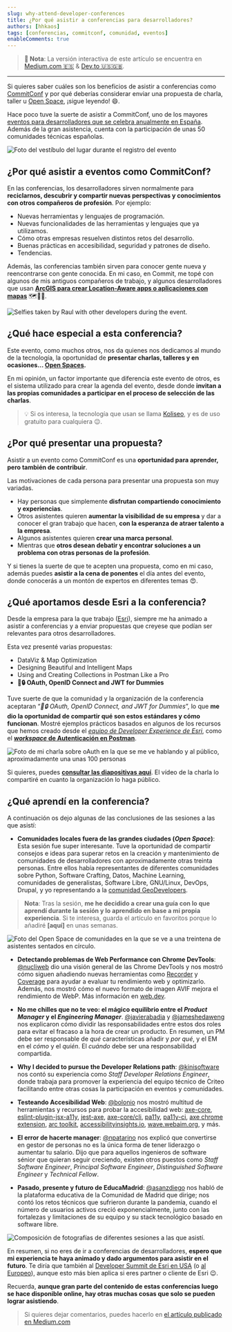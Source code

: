 ```yaml
---
slug: why-attend-developer-conferences
title: ¿Por qué asistir a conferencias para desarrolladores?
authors: [hhkaos]
tags: [conferencias, commitconf, comunidad, eventos]
enableComments: true 
---
```


> **📄 Nota**: La versión interactiva de este artículo se encuentra en [Medium.com 🇪🇸](https://medium.com/@hhkaos/por-qu%C3%A9-asistir-a-conferencias-para-desarrolladores-4c22cbe132cf) & [Dev.to 🇺🇸🇬🇧](https://dev.to/hhkaos/why-attend-developer-conferences-59b3).

---

Si quieres saber cuáles son los beneficios de asistir a conferencias como [CommitConf](https://2023.commit-conf.com/es/) y por qué deberías considerar enviar una propuesta de charla, taller u [Open Space](https://en.wikipedia.org/wiki/Open_Space_Technology), ¡sigue leyendo! 😄.

Hace poco tuve la suerte de asistir a CommitConf, uno de los mayores [eventos para desarrolladores que se celebra anualmente en España](https://twitter.com/i/lists/1571289000886910977/members). Además de la gran asistencia, cuenta con la participación de unas 50 comunidades técnicas españolas.

![Foto del vestíbulo del lugar durante el registro del evento](./commitconf23-checkin.jpg)

## ¿Por qué asistir a eventos como CommitConf?

En las conferencias, los desarrolladores sirven normalmente para **reciclarnos, descubrir y compartir nuevas perspectivas y conocimientos con otros compañeros de profesión**. Por ejemplo:

* Nuevas herramientas y lenguajes de programación.
* Nuevas funcionalidades de las herramientas y lenguajes que ya utilizamos.
* Cómo otras empresas resuelven distintos retos del desarrollo.
* Buenas prácticas en accesibilidad, seguridad y patrones de diseño.
* Tendencias.

Además, las conferencias también sirven para conocer gente nueva y reencontrarse con gente conocida. En mi caso, en Commit, me topé con algunos de mis antiguos compañeros de trabajo, y algunos desarrolladores que usan **[ArcGIS para crear Location-Aware apps o aplicaciones con mapas](https://developers.arcgis.com/documentation/mapping-apis-and-services/)** 🗺️📍😄.

![Selfies taken by Raul with other developers during the event.](./commitconf23-developers.jpg)

## ¿Qué hace especial a esta conferencia?

Este evento, como muchos otros, nos da quienes nos dedicamos al mundo de la tecnología, la oportunidad de **presentar charlas, talleres y en ocasiones… [Open Spaces](https://en.wikipedia.org/wiki/Open_Space_Technology).**


En mi opinión, un factor importante que diferencia este evento de otros, es el sistema utilizado para crear la agenda del evento, desde donde **invitan a las propias comunidades a participar en el proceso de selección de las charlas**.

> 💡 Si os interesa, la tecnología que usan se llama [Koliseo](https://koliseo.com/), y es de uso gratuito para cualquiera 😉.

## ¿Por qué presentar una propuesta?


Asistir a un evento como CommitConf es una **oportunidad para aprender, pero también de contribuir**.

Las motivaciones de cada persona para presentar una propuesta son muy variadas.

* Hay personas que simplemente **disfrutan compartiendo conocimiento y experiencias**.
* Otros asistentes quieren **aumentar la visibilidad de su empresa** y dar a conocer el gran trabajo que hacen, **con la esperanza de atraer talento a la empresa**.
* Algunos asistentes quieren **crear una marca personal**.
* Mientras que **otros desean debatir y encontrar soluciones a un problema con otras personas de la profesión**.

Y si tienes la suerte de que te acepten una propuesta, como en mi caso, además puedes **asistir a la cena de ponentes** el día antes del evento, donde conocerás a un montón de expertos en diferentes temas 😍.

## ¿Qué aportamos desde Esri a la conferencia?

Desde la empresa para la que trabajo ([Esri](http://esri.com/)), siempre me ha animado a asistir a conferencias y a enviar propuestas que creyese que podían ser relevantes para otros desarrolladores.

Esta vez presenté varias propuestas:

* DataViz & Map Optimization
* Designing Beautiful and Intelligent Maps
* Using and Creating Collections in Postman Like a Pro
* **🔑🔒 OAuth, OpenID Connect and JWT for Dummies**

Tuve suerte de que la comunidad y la organización de la conferencia aceptaran “*🔑🔒 OAuth, OpenID Connect, and JWT for Dummies*”, lo que **me dio la oportunidad de compartir qué son estos estándares y cómo funcionan**. Mostré ejemplos prácticos basados en algunos de los recursos que hemos creado desde el *[equipo de Developer Experience de Esri](https://www.youtube.com/playlist?list=PL0VMTWv3XRwWL4zG7rB8SlHkE5XXbd5OW)*, como el [***workspace* de Autenticación en Postman**](https://www.postman.com/esridevs/workspace/authentication-in-arcgis/overview).

![Foto de mi charla sobre oAuth en la que se me ve hablando y al público, aproximadamente una unas 100 personas](./commitconf23-raul-jimenez-ortega.jpg)

Si quieres, puedes **[consultar las diapositivas aquí](https://bit.ly/oauth-commit)**. El vídeo de la charla lo compartiré en cuanto la organización lo haga público.

## ¿Qué aprendí en la conferencia?

A continuación os dejo algunas de las conclusiones de las sesiones a las que asistí:

* **Comunidades locales fuera de las grandes ciudades (*Open Space*)**: Esta sesión fue super interesante. Tuve la oportunidad de compartir consejos e ideas para superar retos en la creación y mantenimiento de comunidades de desarrolladores con aproximadamente otras treinta personas. Entre ellos había representantes de diferentes comunidades sobre Python, Software Crafting, Datos, Machine Learning, comunidades de generalistas, Software Libre, GNU/Linux, DevOps, Drupal, y yo representando a la [comunidad GeoDevelopers](https://meetup.com/es-ES/geo-developers).

> **Nota**: Tras la sesión, **me he decidido a crear una guía con lo que aprendí durante la sesión y lo aprendido en base a mi propia experiencia**. Si te interesa, guarda el artículo en favoritos porque lo añadiré **[aquí]** en unas semanas.

![Foto del Open Space de comunidades en la que se ve a una treintena de asistentes sentados en círculo.](./commitcont23-openspace.jpg)

* **Detectando problemas de Web Performance con Chrome DevTools**: [@nucliweb](http://twitter.com/nucliweb) dio una visión general de las Chrome DevTools y nos mostró cómo siguen añadiendo nuevas herramientas como [Recorder](https://developer.chrome.com/docs/devtools/recorder/) y [Coverage](https://developer.chrome.com/docs/devtools/coverage/) para ayudar a evaluar tu rendimiento web y optimizarlo. Además, nos mostró cómo el nuevo formato de imagen AVIF mejora el rendimiento de WebP. Más información en [web.dev](https://web.dev/).

* **No me chilles que no te veo: el mágico equilibrio entre el *Product Manager* y el *Engineering Manager***. [@javierabadia](http://twitter.com/javierabadia) y [@jameshedaweng](http://twitter.com/jameshedaweng) nos explicaron cómo dividir las responsabilidades entre estos dos roles para evitar el fracaso a la hora de crear un producto. En resumen, un PM debe ser responsable de *qué* características añadir y *por qué*, y el EM en el *cómo* y el *quién*. El *cuándo* debe ser una responsabilidad compartida.

* **Why I decided to pursue the Developer Relations path**: [@kinisoftware](http://twitter.com/kinisoftware) nos contó su experiencia como *Staff Developer Relations Engineer*, donde trabaja para promover la experiencia del equipo técnico de Criteo facilitando entre otras cosas la participación en eventos y comunidades.

* **Testeando Accesibilidad Web**: [@bolonio](https://twitter.com/bolonio) nos mostró multitud de herramientas y recursos para probar la accesibilidad web: [axe-core](https://github.com/dequelabs/axe-core), [eslint-plugin-jsx-a11y](https://www.npmjs.com/package/eslint-plugin-jsx-a11y), [jest-axe](https://www.npmjs.com/package/jest-axe), [axe-core/cli](https://www.npmjs.com/package/@axe-core/cli), [pa11y](https://pa11y.org/), [pa11y-ci](https://github.com/pa11y/pa11y-ci), [axe chrome extension](http://deque.com/axe), [arc toolkit](http://paciellogroup.com/toolkit), [accessibilityinsights.io](http://accessibilityinsights.io/), [wave.webaim.org](https://wave.webaim.org/), y más.

* **El error de hacerte manager**: [@npatarino](https://twitter.com/npatarino) nos explicó que convertirse en gestor de personas no es la única forma de tener liderazgo o aumentar tu salario. Dijo que para aquellos ingenieros de software sénior que quieran seguir creciendo, existen otros puestos como *Staff Software Engineer*, *Principal Software Engineer*, *Distinguished Software Engineer* y *Technical Fellow*.

* **Pasado, presente y futuro de EducaMadrid**: [@asanzdiego](https://twitter.com/asanzdiego) nos habló de la plataforma educativa de la Comunidad de Madrid que dirige; nos contó los retos técnicos que sufrieron durante la pandemia, cuando el número de usuarios activos creció exponencialmente, junto con las fortalezas y limitaciones de su equipo y su stack tecnológico basado en software libre.


![Composición de fotografías de diferentes sesiones a las que asistí.](./commitconf23-techsessions.jpg)

En resumen, si no eres de ir a conferencias de desarrolladores, **espero que mi experiencia te haya animado y dado argumentos para asistir en el futuro**. Te diría que también al [Developer Summit de Esri en USA](https://www.esri.com/en-us/about/events/devsummit/save-date) (o [al Europeo](https://www.esri.com/en-us/about/events/devsummit-europe/save-date)), aunque esto más bien aplica si eres partner o cliente de Esri 😉.

Recuerda, **aunque gran parte del contenido de estas conferencias luego se hace disponible online, hay otras muchas cosas que solo se pueden lograr asistiendo**.

> Si quieres dejar comentarios, puedes hacerlo en [el artículo publicado en Medium.com](https://medium.com/@hhkaos/por-qu%C3%A9-asistir-a-conferencias-para-desarrolladores-4c22cbe132cf)